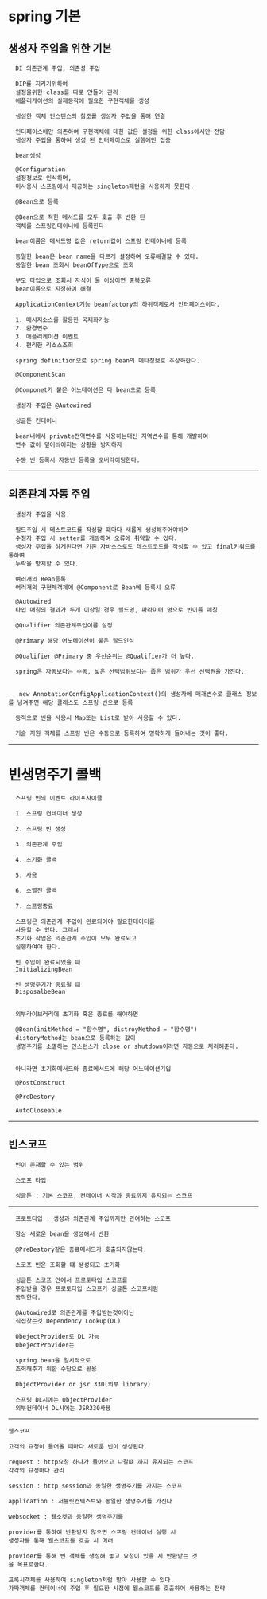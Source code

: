 # spring 기본


## 생성자 주입을 위한 기본

	  DI 의존관계 주입, 의존성 주입
	  
	  DIP를 지키기위하여 
	  설정을위한 class를 따로 만들어 관리
	  애플리케이션의 실제동작에 필요한 구현객체를 생성
	  
	  생성한 객체 인스턴스의 참조를 생성자 주입을 통해 연결
	  
	  인터페이스에만 의존하여 구현객체에 대한 값은 설정을 위한 class에서만 전담
	  생성자 주입을 통하여 생성 된 인터페이스로 실행에만 집중
	  
	  bean생성
	  
	  @Configuration
	  설정정보로 인식하며,
	  미사용시 스프링에서 제공하는 singleton패턴을 사용하지 못한다.
	  
	  @Bean으로 등록
	  
	  @Bean으로 적힌 메서드를 모두 호출 후 반환 된 
	  객체를 스프링컨테이너에 등록한다
	  
	  bean이름은 메서드명 값은 return값이 스프링 컨테이너에 등록
	  
	  동일한 bean은 bean name을 다르게 설정하여 오류해결할 수 있다.
	  동일한 bean 조회시 beanOfType으로 조회
	  
	  부모 타입으로 조회시 자식이 둘 이상이면 중복오류
	  bean이름으로 지정하여 해결
	  
	  ApplicationContext기능 beanfactory의 하위객체로서 인터페이스이다.
	  
	  1. 메시지소스를 활용한 국제화기능
	  2. 환경변수
	  3. 애플리케이션 이벤트
	  4. 편리한 리소스조회
	  
	  spring definition으로 spring bean의 메타정보로 추상화한다.
	  
	  @ComponentScan
	  
	  @Componet가 붙은 어노테이션은 다 bean으로 등록
	  
	  생성자 주입은 @Autowired 
	  
	  싱글톤 컨테이너
	  
	  bean내에서 private전역변수를 사용하는대신 지역변수를 통해 개발하여
	  변수 값이 덮어씌어지는 상황을 방지하자
	  
	  수동 빈 등록시 자동빈 등록을 오버라이딩한다.
  

***

## 의존관계 자동 주입

	  생성자 주입을 사용
	  
	  필드주입 시 테스트코드를 작성할 떄마다 새롭게 생성해주어야하며
	  수정자 주입 시 setter를 개방하여 오류에 취약할 수 있다.
	  생성자 주입을 하게된다면 기존 자바소스로도 테스트코드를 작성할 수 있고 final키워드를 통하여 
	  누락을 방지할 수 있다.
	  
	  여러개의 Bean등록
	  여러개의 구현체객체에 @Component로 Bean에 등록시 오류
	  
	  @Autowired
	  타입 매칭의 결과가 두개 이상일 경우 필드명, 파라미터 명으로 빈이름 매칭
	  
	  @Qualifier 의존관계주입이름 설정
	  
	  @Primary 해당 어노테이션이 붙은 필드인식
	  
	  @Qualifier @Primary 중 우선순위는 @Qualifier가 더 높다. 
	  
	  spring은 자동보다는 수동, 넓은 선택범위보다는 좁은 범위가 우선 선택권을 가진다.
	  
	  
	   new AnnotationConfigApplicationContext()의 생성자에 매개변수로 클래스 정보를 넘겨주면 해당 클래스도 스프링 빈으로 등록
	  
	  동적으로 빈을 사용시 Map또는 List로 받아 사용할 수 있다.
	  
	  기술 지원 객체를 스프링 빈은 수동으로 등록하여 명확하게 들어내는 것이 좋다.

***

# 빈생명주기 콜백

	  스프링 빈의 이벤트 라이프사이클 
	  
	  1. 스프링 컨테이너 생성
	  
	  2. 스프링 빈 생성
	  
	  3. 의존관계 주입
	  
	  4. 초기화 콜백
	  
	  5. 사용
	  
	  6. 소멸전 콜백
	  
	  7. 스프링종료
	  
	  스프링은 의존관계 주입이 완료되어야 필요한데이터를
	  사용할 수 있다. 그래서
	  초기화 작업은 의존관계 주입이 모두 완료되고
	  실행하여야 한다.
	  
	  빈 주입이 완료되었을 때
	  InitializingBean
	  
	  빈 생명주기가 종료될 떄
	  DisposalbeBean
	  
	  
	  외부라이브러리에 초기화 혹은 종료를 해야하면
	  
	  @Bean(initMethod = "함수명", distroyMethod = "함수명")
	  distoryMethod는 bean으로 등록하는 값이
	  생명주기를 소멸하는 인스턴스가 close or shutdown이라면 자동으로 처리해준다.
	  
	  
	  아니라면 초기화메서드와 종료메서드에 해당 어노테이션기입
	  
	  @PostConstruct
	  
	  @PreDestory
	  
	  AutoCloseable

***

## 빈스코프

	  빈이 존재할 수 있는 범위
	  
	  스코프 타입 
	  
	  싱글톤 : 기본 스코프, 컨테이너 시작과 종료까지 유지되는 스코프

---
	 
	  프로토타입 : 생성과 의존관계 주입까지만 관여하는 스코프
	  
	  항상 새로운 bean을 생성해서 반환
	  
	  @PreDestory같은 종료메서드가 호출되지않는다.
	  
	  스코프 빈은 조회할 떄 생성되고 초기화
	  
	  싱글톤 스코프 안에서 프로토타입 스코프를
	  주입받을 경우 프로토타입 스코프가 싱글톤 스코프처럼
	  동작한다.
	  
	  @Autowired로 의존관계를 주입받는것이아닌
	  직접찾는것 Dependency Lookup(DL)
	  
	  ObejectProvider로 DL 가능
	  ObejectProvider는 
	  
	  spring bean을 일시적으로
	  조회해주기 위한 수단으로 활용
	  
	  ObjectProvider or jsr 330(외부 library)
	  
	  스프링 DL시에는 ObjectProvider
	  외부컨테이너 DL시에는 JSR330사용
---
	웹스코프
	
	고객의 요청이 들어올 떄마다 새로운 빈이 생성된다.
	
	request : http요청 하나가 들어오고 나갈떄 까지 유지되는 스코프
	각각의 요청마다 관리
	
	session : http session과 동일한 생명주기를 가지는 스코프
	
	application : 서블릿컨텍스트와 동일한 생명주기를 가진다
	
	websocket : 웹소켓과 동일한 생명주기를
	
	provider를 통하여 반환받지 않으면 스프링 컨테이너 실행 시 
	생성자를 통해 웹스코프를 호출 시 에러
	
	provider를 통해 빈 객체를 생성해 놓고 요청이 있을 시 반환받는 것
	을 목표로한다.
	
	프록시객체를 사용하여 singleton처럼 받아 사용할 수 있다.
	가짜객체를 컨테이너에 주입 후 필요한 시점에 웹스코프를 호출하여 사용하는 전략

